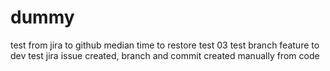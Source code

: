 # dummy
test from jira to github
median time to restore test 03
test branch feature to dev
test jira issue created, branch and commit created manually from code